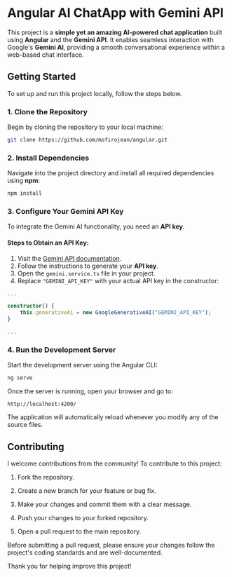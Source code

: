 # Angular AI ChatApp with Gemini API  

This project is a **simple yet an amazing AI-powered chat application** built using **Angular** and the **Gemini API**. It enables seamless interaction with Google's **Gemini AI**, providing a smooth conversational experience within a web-based chat interface.  

## **Getting Started**  

To set up and run this project locally, follow the steps below.  

### **1. Clone the Repository**  

Begin by cloning the repository to your local machine:  

```bash
git clone https://github.com/mofirojean/angular.git
```

### **2. Install Dependencies**  

Navigate into the project directory and install all required dependencies using **npm**:  

```bash
npm install
```

### **3. Configure Your Gemini API Key**  

To integrate the Gemini AI functionality, you need an **API key**.  

#### **Steps to Obtain an API Key:**  
1. Visit the [Gemini API documentation](https://ai.google.dev/gemini-api/docs).  
2. Follow the instructions to generate your **API key**.  
3. Open the `gemini.service.ts` file in your project.  
4. Replace `"GEMINI_API_KEY"` with your actual API key in the constructor:  

```typescript
...

constructor() {
    this.generativeAi = new GoogleGenerativeAI("GEMINI_API_KEY");
}

...
```

### **4. Run the Development Server**  

Start the development server using the Angular CLI:  

```bash
ng serve
```

Once the server is running, open your browser and go to:  

```
http://localhost:4200/
```

The application will automatically reload whenever you modify any of the source files.  

## **Contributing** 


I welcome contributions from the community! To contribute to this project:

1. Fork the repository.

2. Create a new branch for your feature or bug fix.

3. Make your changes and commit them with a clear message.

4. Push your changes to your forked repository.

5. Open a pull request to the main repository.

Before submitting a pull request, please ensure your changes follow the project's coding standards and are well-documented.

Thank you for helping improve this project!
